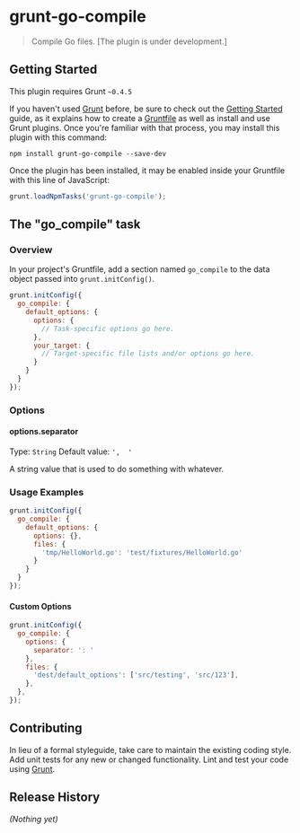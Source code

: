 # grunt-go-compile

> Compile Go files. [The plugin is under development.]

## Getting Started
This plugin requires Grunt `~0.4.5`

If you haven't used [Grunt](http://gruntjs.com/) before, be sure to check out the [Getting Started](http://gruntjs.com/getting-started) guide, as it explains how to create a [Gruntfile](http://gruntjs.com/sample-gruntfile) as well as install and use Grunt plugins. Once you're familiar with that process, you may install this plugin with this command:

```shell
npm install grunt-go-compile --save-dev
```

Once the plugin has been installed, it may be enabled inside your Gruntfile with this line of JavaScript:

```js
grunt.loadNpmTasks('grunt-go-compile');
```

## The "go_compile" task

### Overview
In your project's Gruntfile, add a section named `go_compile` to the data object passed into `grunt.initConfig()`.

```js
grunt.initConfig({
  go_compile: {
    default_options: {
      options: {
        // Task-specific options go here.
      },
      your_target: {
        // Target-specific file lists and/or options go here.
      }
    }    
  }
});
```

### Options

#### options.separator
Type: `String`
Default value: `',  '`

A string value that is used to do something with whatever.

### Usage Examples

```js
grunt.initConfig({
  go_compile: {
    default_options: {
      options: {},
      files: {
        'tmp/HelloWorld.go': 'test/fixtures/HelloWorld.go'
      }
    }
  }
});
```

#### Custom Options

```js
grunt.initConfig({
  go_compile: {
    options: {
      separator: ': '
    },
    files: {
      'dest/default_options': ['src/testing', 'src/123'],
    },
  },
});
```

## Contributing
In lieu of a formal styleguide, take care to maintain the existing coding style. Add unit tests for any new or changed functionality. Lint and test your code using [Grunt](http://gruntjs.com/).

## Release History
_(Nothing yet)_
